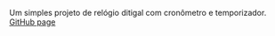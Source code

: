 Um simples projeto de relógio ditigal com cronômetro e temporizador. <br>
<a href="http://127.0.0.1:5500/index.html" target="_blank">GitHub page</a>